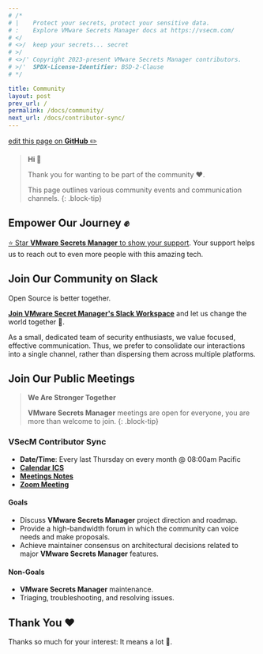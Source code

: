 ```yaml
---
# /*
# |    Protect your secrets, protect your sensitive data.
# :    Explore VMware Secrets Manager docs at https://vsecm.com/
# </
# <>/  keep your secrets... secret
# >/
# <>/' Copyright 2023-present VMware Secrets Manager contributors.
# >/'  SPDX-License-Identifier: BSD-2-Clause
# */

title: Community
layout: post
prev_url: /
permalink: /docs/community/
next_url: /docs/contributor-sync/
---
```


<p class="github-button"
><a href="https://github.com/vmware-tanzu/secrets-manager/blob/main/docs/_pages/0000-community.md"
>edit this page on <strong>GitHub</strong> ✏️</a></p>

> **Hi 👋**
>
> Thank you for wanting to be part of the community ❤️.
> 
> This page outlines various community events and communication channels.
{: .block-tip}

## Empower Our Journey ✊

[⭐️ Star **VMware Secrets Manager** to show your support](https://github.com/vmware-tanzu/secrets-manager).
Your support helps us to reach out to even more people with this amazing tech.

## Join Our Community on Slack 

Open Source is better together. 

[**Join VMware Secret Manager's Slack Workspace**][slack]
and let us change the world together 🤘.

As a small, dedicated team of security enthusiasts, we value focused, effective 
communication. Thus, we prefer to consolidate our interactions into a single 
channel, rather than dispersing them across multiple platforms.

## Join Our Public Meetings

> **We Are Stronger Together**
>
> **VMware Secrets Manager** meetings are open for everyone, you are more than 
> welcome to join.
{: .block-tip}

### VSecM Contributor Sync

* **Date/Time**: Every last Thursday on every month @ 08:00am Pacific
* [**Calendar ICS**](https://calendar.google.com/calendar/ical/0ef770e47ae11cea2b00a743eed3812768cc3f9c2a45fee6207f4c9c8b0dc5ce%40group.calendar.google.com/public/basic.ics)
* [**Meetings Notes**](https://docs.google.com/document/d/19Al-IEEdvrcted9HdXCYyiHRCJSJs2Di9uYPZ_ssygs)
* [**Zoom Meeting**](https://us06web.zoom.us/j/82734769083?pwd=NDJBR2RIZjR6KzhhK2pNL1ZsRzRJZz09)

#### Goals

* Discuss **VMware Secrets Manager** project direction and roadmap.
* Provide a high-bandwidth forum in which the community can voice needs and make proposals.
* Achieve maintainer consensus on architectural decisions related to major
  **VMware Secrets Manager** features.

#### Non-Goals

* **VMware Secrets Manager** maintenance.
* Triaging, troubleshooting, and resolving issues.

[contributing]: https://github.com/vmware-tanzu/secrets-manager/blob/main/CONTRIBUTING.md
[code-of-conduct]: https://github.com/vmware-tanzu/secrets-manager/blob/main/CODE_OF_CONDUCT.md

## Thank You  ❤️

Thanks so much for your interest: It means a lot 🙏.

[ticket]: https://github.com/vmware-tanzu/secrets-manager/issues/new/choose
[slack]: https://join.slack.com/t/a-101-103-105-s/shared_invite/zt-287dbddk7-GCX495NK~FwO3bh_DAMAtQ "Join VSecM Slack"